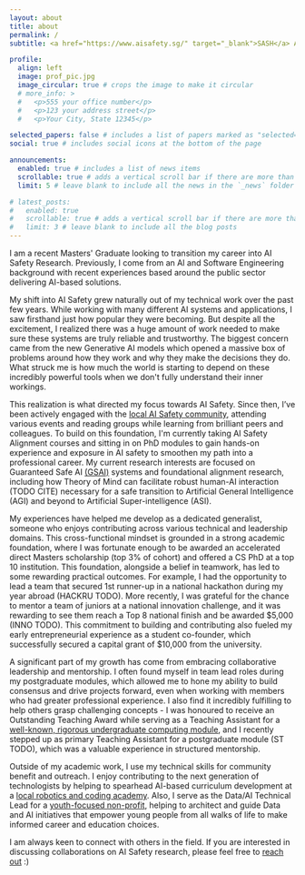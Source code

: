 ```yaml
---
layout: about
title: about
permalink: /
subtitle: <a href="https://www.aisafety.sg/" target="_blank">SASH</a> AI Safety Research. NUS MSc Business Analytics. <a href="https://advisory.sg/" target="_blank">Advisory.sg</a> Data/AI Technical Lead.

profile:
  align: left
  image: prof_pic.jpg
  image_circular: true # crops the image to make it circular
  # more_info: >
  #   <p>555 your office number</p>
  #   <p>123 your address street</p>
  #   <p>Your City, State 12345</p>

selected_papers: false # includes a list of papers marked as "selected={true}"
social: true # includes social icons at the bottom of the page

announcements:
  enabled: true # includes a list of news items
  scrollable: true # adds a vertical scroll bar if there are more than 3 news items
  limit: 5 # leave blank to include all the news in the `_news` folder

# latest_posts:
#   enabled: true
#   scrollable: true # adds a vertical scroll bar if there are more than 3 new posts items
#   limit: 3 # leave blank to include all the blog posts
---
```

I am a recent Masters' Graduate looking to transition my career into AI Safety Research. Previously, I come from an AI and Software Engineering background with recent experiences based around the public sector delivering AI-based solutions.

My shift into AI Safety grew naturally out of my technical work over the past few years. While working with many different AI systems and applications, I saw firsthand just how popular they were becoming. But despite all the excitement, I realized there was a huge amount of work needed to make sure these systems are truly reliable and trustworthy. The biggest concern came from the new Generative AI models which opened a massive box of problems around how they work and why they make the decisions they do. What struck me is how much the world is starting to depend on these incredibly powerful tools when we don't fully understand their inner workings.

This realization is what directed my focus towards AI Safety. Since then, I’ve been actively engaged with the [local AI Safety community](https://www.aisafety.sg/), attending various events and reading groups while learning from brilliant peers and colleagues. To build on this foundation, I'm currently taking AI Safety Alignment courses and sitting in on PhD modules to gain hands-on experience and exposure in AI safety to smoothen my path into a professional career. My current research interests are focused on Guaranteed Safe AI [(GSAI)](https://arxiv.org/abs/2405.06624) systems and foundational alignment research, including how Theory of Mind can facilitate robust human-AI interaction (TODO CITE) necessary for a safe transition to Artificial General Intelligence (AGI) and beyond to Artificial Super-intelligence (ASI).

My experiences have helped me develop as a dedicated generalist, someone who enjoys contributing across various technical and leadership domains. This cross-functional mindset is grounded in a strong academic foundation, where I was fortunate enough to be awarded an accelerated direct Masters scholarship (top 3% of cohort) and offered a CS PhD at a top 10 institution. This foundation, alongside a belief in teamwork, has led to some rewarding practical outcomes. For example, I had the opportunity to lead a team that secured 1st runner-up in a national hackathon during my year abroad (HACKRU TODO). More recently, I was grateful for the chance to mentor a team of juniors at a national innovation challenge, and it was rewarding to see them reach a Top 8 national finish and be awarded $5,000 (INNO TODO). This commitment to building and contributing also fueled my early entrepreneurial experience as a student co-founder, which successfully secured a capital grant of $10,000 from the university.

A significant part of my growth has come from embracing collaborative leadership and mentorship. I often found myself in team lead roles during my postgraduate modules, which allowed me to hone my ability to build consensus and drive projects forward, even when working with members who had greater professional experience. I also find it incredibly fulfilling to help others grasp challenging concepts - I was honoured to receive an Outstanding Teaching Award while serving as a Teaching Assistant for a [well-known, rigorous undergraduate computing module](https://nusmods.com/courses/CS1231S/discrete-structures), and I recently stepped up as primary Teaching Assistant for a postgraduate module (ST TODO), which was a valuable experience in structured mentorship.

Outside of my academic work, I use my technical skills for community benefit and outreach. I enjoy contributing to the next generation of technologists by helping to spearhead AI-based curriculum development at a [local robotics and coding academy](https://stem-genius.com/). Also, I serve as the Data/AI Technical Lead for a [youth-focused non-profit](https://advisory.sg/), helping to architect and guide Data and AI initiatives that empower young people from all walks of life to make informed career and education choices.

I am always keen to connect with others in the field. If you are interested in discussing collaborations on AI Safety research, please feel free to [reach out](mailto:jared.cheang@u.nus.edu) :)